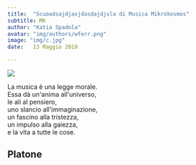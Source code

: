 ```yaml
---
title:  "Scuoadsajdjasjdasdajdjsla di Musica Mikrokosmos"
subtitle: MK
author: "Katia Spadola"
avatar: "img/authors/wferr.png"
image: "img/c.jpg"
date:   13 Maggio 2019

---
```


<html>
<body>
<img src= "https://www.bambinonaturale.it/wp-content/uploads/musica-bambini.jpg">
<html>
<body>


La musica è una legge morale. <br>
Essa dà un'anima all'universo, <br>
le ali al pensiero, <br>
uno slancio all'immaginazione, <br>
un fascino alla tristezza, <br>
un impulso alla gaiezza, <br>
e la vita a tutte le cose. <br>

<html>
<body>
<h2> Platone
